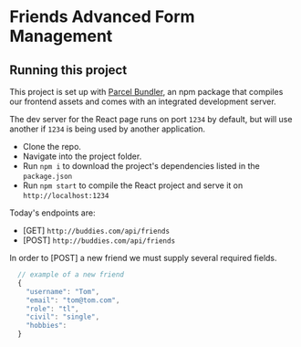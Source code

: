 # Friends Advanced Form Management

## Running this project

This project is set up with [Parcel Bundler](https://parceljs.org/), an npm package
that compiles our frontend assets and comes with an integrated development server.

The dev server for the React page runs on port `1234` by default, but will use another if `1234` is
being used by another application.

- Clone the repo.
- Navigate into the project folder.
- Run `npm i` to download the project's dependencies listed in the `package.json`
- Run `npm start` to compile the React project and serve it on `http://localhost:1234`

Today's endpoints are:

- [GET] `http://buddies.com/api/friends`
- [POST] `http://buddies.com/api/friends`

In order to [POST] a new friend we must supply several required fields.

```js
  // example of a new friend
  {
    "username": "Tom",
    "email": "tom@tom.com",
    "role": "tl",
    "civil": "single",
    "hobbies": 
  }
```
